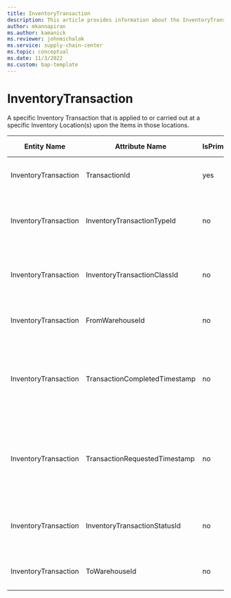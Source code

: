 ```yaml
---
title: InventoryTransaction
description: This article provides information about the InventoryTransaction entity.
author: mkannapiran
ms.author: kamanick
ms.reviewer: johnmichalak
ms.service: supply-chain-center
ms.topic: conceptual
ms.date: 11/3/2022
ms.custom: bap-template
---
```


# InventoryTransaction

A specific Inventory Transaction that is applied to or carried out at a specific Inventory Location(s) upon the Items in those locations.

| **Entity Name** | **Attribute Name** | **IsPrimaryKey** | **Data Type** | **Data Length** | **Description** |
| --- | --- | --- | --- | --- | --- |
| InventoryTransaction | TransactionId | yes | string | 36 | The unique identifier of a Transaction. |
| InventoryTransaction | InventoryTransactionTypeId | no | string | 36 | The unique identifier of an Inventory Transaction Type. |
| InventoryTransaction | InventoryTransactionClassId | no | string | 36 | The unique identifier of the Inventory Transaction Class. |
| InventoryTransaction | FromWarehouseId | no | string | 36 | The unique identifier of a Warehouse. |
| InventoryTransaction | TransactionCompletedTimestamp | no | timestamp | 8 | The timestamp that the Item Inventory Location Transaction was completed. |
| InventoryTransaction | TransactionRequestedTimestamp | no | timestamp | 8 | The timestamp that the Item Inventory Location Transaction was requested. |
| InventoryTransaction | InventoryTransactionStatusId | no | string | 36 | The unique identifier of an Inventory Transaction Status. |
| InventoryTransaction | ToWarehouseId | no | string | 36 | The unique identifier of a Warehouse. |
